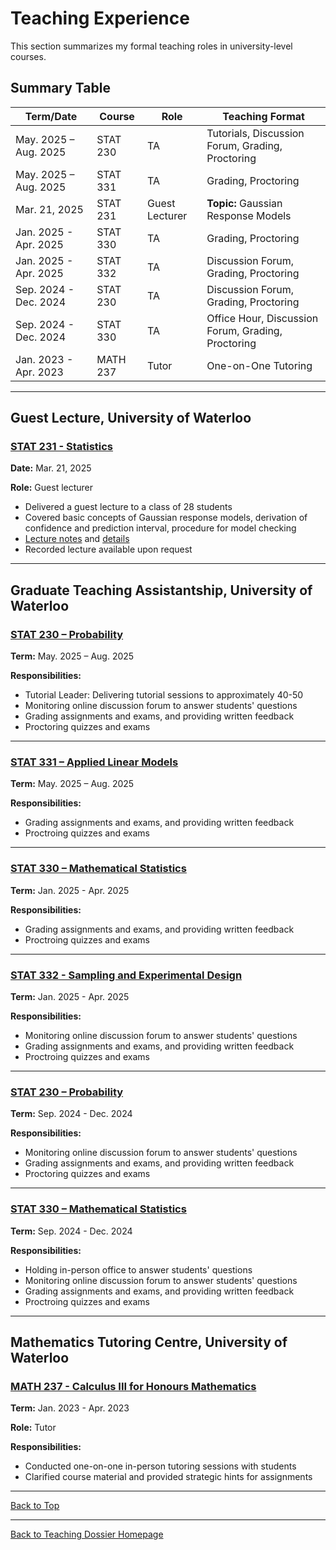 <a name="top"></a>
# Teaching Experience

This section summarizes my formal teaching roles in university-level courses.

## Summary Table

| Term/Date        | Course         | Role         | Teaching Format    |
|-------------|----------------|--------------|---------------------|
| May. 2025 – Aug. 2025  | STAT 230       | TA           | Tutorials, Discussion Forum, Grading, Proctoring |
| May. 2025 – Aug. 2025  | STAT 331       | TA           | Grading, Proctoring|
| Mar. 21, 2025| STAT 231       | Guest Lecturer | **Topic:** Gaussian Response Models
| Jan. 2025 - Apr. 2025 | STAT 330       | TA           | Grading, Proctoring       |
| Jan. 2025 - Apr. 2025 | STAT 332       | TA           |  Discussion Forum, Grading, Proctoring     |
| Sep. 2024 - Dec. 2024  | STAT 230       | TA           | Discussion Forum, Grading, Proctoring |
| Sep. 2024 - Dec. 2024  | STAT 330       | TA           | Office Hour, Discussion Forum, Grading, Proctoring|
| Jan. 2023 - Apr. 2023 | MATH 237      | Tutor        | One-on-One Tutoring |

---

## Guest Lecture, University of Waterloo

### [STAT 231 - Statistics](https://uwaterloo.ca/academic-calendar/undergraduate-studies/catalog#/courses/HJHyWKEmth)

**Date:** Mar. 21, 2025

**Role:** Guest lecturer

- Delivered a guest lecture to a class of 28 students
- Covered basic concepts of Gaussian response models, derivation of confidence and prediction interval, procedure for model checking
- [Lecture notes](./materials/STAT231-Guest-Lecture-Notes.pdf) and [details](./materials/STAT231-guest-lecture-details.pdf)
- Recorded lecture available upon request

---

## Graduate Teaching Assistantship, University of Waterloo

### [STAT 230 – Probability](https://uwaterloo.ca/academic-calendar/undergraduate-studies/catalog#/courses/SkybKN7Yn) 

**Term:** May. 2025 – Aug. 2025

**Responsibilities:**
- Tutorial Leader: Delivering tutorial sessions to approximately 40-50
- Monitoring online discussion forum to answer students' questions
- Grading assignments and exams, and providing written feedback
- Proctoring quizzes and exams

---

### [STAT 331 – Applied Linear Models](https://uwaterloo.ca/academic-calendar/undergraduate-studies/catalog#/courses/H1E1WY47K3)

**Term:** May. 2025 – Aug. 2025

**Responsibilities:**
- Grading assignments and exams, and providing written feedback
- Proctroing quizzes and exams
  
---

### [STAT 330 – Mathematical Statistics](https://uwaterloo.ca/academic-calendar/undergraduate-studies/catalog#/courses/Sk1WtN7Yn)

**Term:** Jan. 2025 - Apr. 2025

**Responsibilities:**
- Grading assignments and exams, and providing written feedback
- Proctroing quizzes and exams
  
---

### [STAT 332 - Sampling and Experimental Design](https://uwaterloo.ca/academic-calendar/undergraduate-studies/catalog#/courses/BkHyWFEXFh)

**Term:** Jan. 2025 - Apr. 2025

**Responsibilities:** 
- Monitoring online discussion forum to answer students' questions
- Grading assignments and exams, and providing written feedback
- Proctroing quizzes and exams

---

### [STAT 230 – Probability](https://uwaterloo.ca/academic-calendar/undergraduate-studies/catalog#/courses/SkybKN7Yn)

**Term:** Sep. 2024 - Dec. 2024

**Responsibilities:**
- Monitoring online discussion forum to answer students' questions
- Grading assignments and exams, and providing written feedback
- Proctoring quizzes and exams

---

### [STAT 330 – Mathematical Statistics](https://uwaterloo.ca/academic-calendar/undergraduate-studies/catalog#/courses/Sk1WtN7Yn)

**Term:** Sep. 2024 - Dec. 2024

**Responsibilities:**
- Holding in-person office to answer students' questions
- Monitoring online discussion forum to answer students' questions
- Grading assignments and exams, and providing written feedback
- Proctroing quizzes and exams

---

## Mathematics Tutoring Centre, University of Waterloo

### [MATH 237 - Calculus III for Honours Mathematics](https://uwaterloo.ca/academic-calendar/undergraduate-studies/catalog#/courses/rkej1YNmF2)

**Term:** Jan. 2023 - Apr. 2023

**Role:** Tutor

**Responsibilities:** 
- Conducted one-on-one in-person tutoring sessions with students
- Clarified course material and provided strategic hints for assignments

---
[Back to Top](#top)

---
[Back to Teaching Dossier Homepage](./README.md)

